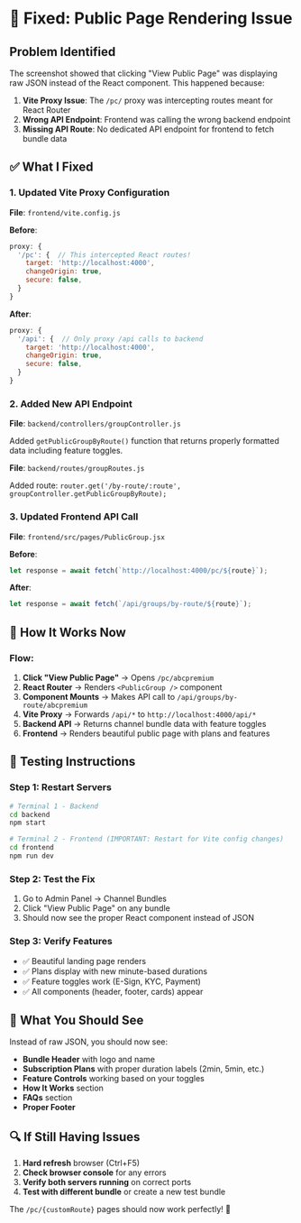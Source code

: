 # 🔧 Fixed: Public Page Rendering Issue

## Problem Identified
The screenshot showed that clicking "View Public Page" was displaying raw JSON instead of the React component. This happened because:

1. **Vite Proxy Issue**: The `/pc/` proxy was intercepting routes meant for React Router
2. **Wrong API Endpoint**: Frontend was calling the wrong backend endpoint
3. **Missing API Route**: No dedicated API endpoint for frontend to fetch bundle data

## ✅ What I Fixed

### 1. **Updated Vite Proxy Configuration**
**File**: `frontend/vite.config.js`

**Before**:
```js
proxy: {
  '/pc': {  // This intercepted React routes!
    target: 'http://localhost:4000',
    changeOrigin: true,
    secure: false,
  }
}
```

**After**:
```js
proxy: {
  '/api': {  // Only proxy /api calls to backend
    target: 'http://localhost:4000',
    changeOrigin: true,
    secure: false,
  }
}
```

### 2. **Added New API Endpoint**
**File**: `backend/controllers/groupController.js`

Added `getPublicGroupByRoute()` function that returns properly formatted data including feature toggles.

**File**: `backend/routes/groupRoutes.js`

Added route: `router.get('/by-route/:route', groupController.getPublicGroupByRoute);`

### 3. **Updated Frontend API Call**
**File**: `frontend/src/pages/PublicGroup.jsx`

**Before**:
```js
let response = await fetch(`http://localhost:4000/pc/${route}`);
```

**After**:
```js
let response = await fetch(`/api/groups/by-route/${route}`);
```

## 🔄 How It Works Now

### Flow:
1. **Click "View Public Page"** → Opens `/pc/abcpremium`
2. **React Router** → Renders `<PublicGroup />` component 
3. **Component Mounts** → Makes API call to `/api/groups/by-route/abcpremium`
4. **Vite Proxy** → Forwards `/api/*` to `http://localhost:4000/api/*`
5. **Backend API** → Returns channel bundle data with feature toggles
6. **Frontend** → Renders beautiful public page with plans and features

## 🚀 Testing Instructions

### Step 1: Restart Servers
```bash
# Terminal 1 - Backend
cd backend
npm start

# Terminal 2 - Frontend (IMPORTANT: Restart for Vite config changes)
cd frontend
npm run dev
```

### Step 2: Test the Fix
1. Go to Admin Panel → Channel Bundles
2. Click "View Public Page" on any bundle
3. Should now see the proper React component instead of JSON

### Step 3: Verify Features
- ✅ Beautiful landing page renders
- ✅ Plans display with new minute-based durations  
- ✅ Feature toggles work (E-Sign, KYC, Payment)
- ✅ All components (header, footer, cards) appear

## 🎯 What You Should See

Instead of raw JSON, you should now see:
- **Bundle Header** with logo and name
- **Subscription Plans** with proper duration labels (2min, 5min, etc.)
- **Feature Controls** working based on your toggles
- **How It Works** section
- **FAQs** section
- **Proper Footer**

## 🔍 If Still Having Issues

1. **Hard refresh** browser (Ctrl+F5)
2. **Check browser console** for any errors
3. **Verify both servers running** on correct ports
4. **Test with different bundle** or create a new test bundle

The `/pc/{customRoute}` pages should now work perfectly! 🎉